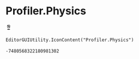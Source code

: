 # Profiler.Physics
![](/img/Profiler.Physics.png)

``` CSharp
EditorGUIUtility.IconContent("Profiler.Physics")
```
```
-7480568322180981302
```
